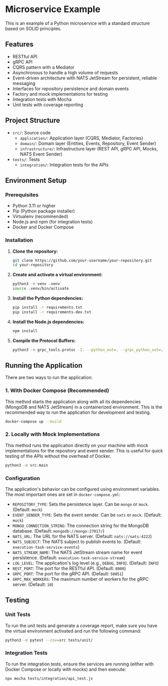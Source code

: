 # Microservice Example

This is an example of a Python microservice with a standard structure based on SOLID principles.

## Features

- RESTful API
- gRPC API
- CQRS pattern with a Mediator
- Asynchronous to handle a high volume of requests
- Event-driven architecture with NATS JetStream for persistent, reliable messaging
- Interfaces for repository persistence and domain events
- Factory and mock implementations for testing
- Integration tests with Mocha
- Unit tests with coverage reporting

## Project Structure

- `src/`: Source code
  - `application/`: Application layer (CQRS, Mediator, Factories)
  - `domain/`: Domain layer (Entities, Events, Repository, Event Sender)
  - `infrastructure/`: Infrastructure layer (REST API, gRPC API, Mocks, NATS Event Sender)
- `tests/`: Tests
  - `integration/`: Integration tests for the APIs

## Environment Setup

### Prerequisites

- Python 3.11 or higher
- Pip (Python package installer)
- Virtualenv (recommended)
- Node.js and npm (for integration tests)
- Docker and Docker Compose

### Installation

1.  **Clone the repository:**

    ```bash
    git clone https://github.com/your-username/your-repository.git
    cd your-repository
    ```

2.  **Create and activate a virtual environment:**

    ```bash
    python3 -m venv .venv
    source .venv/bin/activate
    ```

3.  **Install the Python dependencies:**

    ```bash
    pip install -r requirements.txt
    pip install -r requirements-dev.txt
    ```
    
4.  **Install the Node.js dependencies:**
    ```bash
    npm install
    ```

5.  **Compile the Protocol Buffers:**
    ```bash
    python3 -m grpc_tools.protoc -I. --python_out=. --grpc_python_out=. src/infrastructure/task.proto
    ```

## Running the Application

There are two ways to run the application:

### 1. With Docker Compose (Recommended)

This method starts the application along with all its dependencies (MongoDB and NATS JetStream) in a containerized environment. This is the recommended way to run the application for development and testing.

```bash
docker-compose up --build
```

### 2. Locally with Mock Implementations

This method runs the application directly on your machine with mock implementations for the repository and event sender. This is useful for quick testing of the APIs without the overhead of Docker.

```bash
python3 -m src.main
```

### Configuration

The application's behavior can be configured using environment variables. The most important ones are set in `docker-compose.yml`:

-   `REPOSITORY_TYPE`: Sets the persistence layer. Can be `mongo` or `mock`. (Default: `mock`)
-   `EVENT_SENDER_TYPE`: Sets the event sender. Can be `nats` or `mock`. (Default: `mock`)
-   `MONGO_CONNECTION_STRING`: The connection string for the MongoDB database. (Default: `mongodb://mongo:27017/`)
-   `NATS_URL`: The URL for the NATS server. (Default: `nats://nats:4222`)
-   `NATS_SUBJECT`: The NATS subject to publish events to. (Default: `execution-task-service-events`)
-   `NATS_STREAM_NAME`: The NATS JetStream stream name for event persistence. (Default: `execution-task-service-stream`)
-   `LOG_LEVEL`: The application's log level (e.g., `DEBUG`, `INFO`). (Default: `INFO`)
-   `REST_PORT`: The port for the RESTful API. (Default: `8000`)
-   `GRPC_PORT`: The port for the gRPC API. (Default: `50051`)
-   `GRPC_MAX_WORKERS`: The maximum number of workers for the gRPC server. (Default: `10`)

## Testing

### Unit Tests

To run the unit tests and generate a coverage report, make sure you have the virtual environment activated and run the following command:

```bash
python3 -m pytest --cov=src tests/unit/
```

### Integration Tests

To run the integration tests, ensure the services are running (either with Docker Compose or locally with mocks) and then execute:

```bash
npx mocha tests/integration/api_test.js
```

